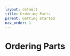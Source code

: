 ```yaml
---
layout: default
title: Ordering Parts
parent: Getting Started
nav_order: 1
---
```


# Ordering Parts
